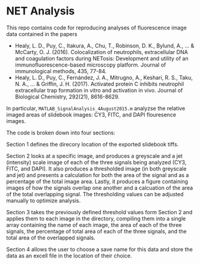 # NET Analysis

This repo contains code for reproducing analyses of fluorescence image data contained in the papers
* Healy, L. D., Puy, C., Itakura, A., Chu, T., Robinson, D. K., Bylund, A., ... & McCarty, O. J. (2016). Colocalization of neutrophils, extracellular DNA and coagulation factors during NETosis: Development and utility of an immunofluorescence-based microscopy platform. Journal of immunological methods, 435, 77-84.
* Healy, L. D., Puy, C., Fernández, J. A., Mitrugno, A., Keshari, R. S., Taku, N. A., ... & Griffin, J. H. (2017). Activated protein C inhibits neutrophil extracellular trap formation in vitro and activation in vivo. Journal of Biological Chemistry, 292(21), 8616-8629.

In particular, `MATLAB_SignalAnalysis_4August2015.m` analyzse the relative imaged areas of slidebook images: CY3, FITC, and DAPI flouresence images.

The code is broken down into four sections: 

Section 1 defines the direcory location of the exported slidebook tiffs.

Section 2 looks at a specific image, and produces a greyscale and a jet (intensity) scale image of each of the three signals being analyzed (CY3, FITC, and DAPI). It also produces a thresholded image (in both greyscale and jet) and presents a calculation for both the area of the signal and as a percentage of the total image area. Lastly, it produces a figure containing images of how the signals overlap one another and a calcuation of the area of the total overlapping signal. The thresholding values can be adjusted manually to optimize analysis.

Section 3 takes the previously defined threshold values form Section 2 and applies them to each image in the directory, compiling them into a single array containing the name of each image, the area of each of the three signals, the percentage of total area of each of the three signals, and the total area of the overlapped signals.

Section 4 allows the user to choose a save name for this data and store the data as an excell file in the location of their choice. 
